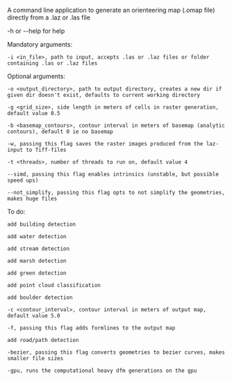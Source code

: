 A command line application to generate an orienteering map (.omap file) directly from a .laz or .las file

-h or --help for help

Mandatory arguments:

    -i <in_file>, path to input, accepts .las or .laz files or folder containing .las or .laz files

Optional arguments:

    -o <output_directory>, path to output directory, creates a new dir if given dir doesn't exist, defaults to current working directory

    -g <grid_size>, side length in meters of cells in raster generation, default value 0.5

    -b <basemap_contours>, contour interval in meters of basemap (analytic contours), default 0 ie no basemap

    -w, passing this flag saves the raster images produced from the laz-input to Tiff-files

    -t <threads>, number of threads to run on, default value 4

    --simd, passing this flag enables intrinsics (unstable, but possible speed ups)

    --not_simplify, passing this flag opts to not simplify the geometries, makes huge files

To do:

    add building detection

    add water detection

    add stream detection

    add marsh detection

    add green detection

    add point cloud classification

    add boulder detection

    -c <contour_interval>, contour interval in meters of output map, default value 5.0

    -f, passing this flag adds formlines to the output map

    add road/path detection

    -bezier, passing this flag converts geometries to bezier curves, makes smaller file sizes

    -gpu, runs the computational heavy dfm generations on the gpu